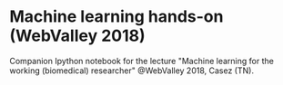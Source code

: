 # Machine learning hands-on (WebValley 2018)
Companion Ipython notebook for the lecture "Machine learning for the working (biomedical) researcher" @WebValley 2018, Casez (TN).
